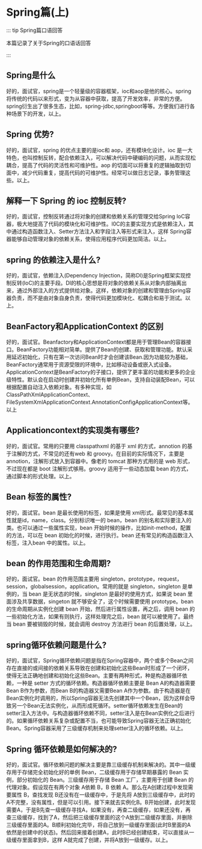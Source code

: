 # Spring篇(上)

::: tip Spring篇口语回答

本篇记录了关于Spring的口语话回答

:::

## Spring是什么

好的，面试官，spring是一个轻量级的容器框架，ioc和aop是他的核心。spring将传统的代码以来形式，变为从容器中获取，提高了开发效率，非常的方便。spring衍生出了很多生态，比如，spring-jdbc,springboot等等。方便我们进行各种场景下的开发，以上。

## Spring 优势?

好的，面试官，spring 的优点主要的是ioc和 aop，还有模块化设计。ioc 是一大特色，也叫控制反转，配合依赖注入，可以解决代码中硬编码的问题，从而实现松耦合，提高了代码的灵活性和可维护性。aop 的切面可以将重复的逻辑抽取到切面中，减少代码重复，提高代码的可维护性。经常可以做日志记录，事务管理这些。以上。

##  解释一下 Spring 的 ioc 控制反转?

好的，面试官，控制反转通过将对象的创建和依赖关系的管理交给Spring loC容器，极大地提高了代码的模块化和可维护性。l0C的主要实现方式是依赖注入，其中通过构造函数注入、Setter方法注入和字段注入等形式来注入，这样 Spring容器能够自动管理对象的依赖关系，使得应用程序代码更加简洁。以上。

##  spring 的依赖注入是什么?

好的，面试官，依赖注入(Dependency Injection，简称Dl)是Spring框架实现控制反转(loC)的主要手段。DI的核心思想是将对象的依赖关系从对象内部抽离出来，通过外部注入的方式提供给对象。这样，依赖对象的创建和管理由Spring容器负责，而不是由对象自身负责，使得代码更加模块化、松耦合和易于测试。以上。

## BeanFactory和ApplicationContext 的区别

好的，面试官。Beanfactory和ApplicationContext都是用于管理Bean的容器接口。BeanFactory功能相对简单。提供了Bean的创建、获取和管理功能。默认采用延迟初始化，只有在第一次访问Bean时才会创建该Bean.因为功能较为基础，BeanFactory通常用于资源受限的环境中，比如移动设备或嵌入式设备。ApplicationContext是BeanFactory的子接口，提供了更丰富的功能和更多的企业级特性。默认会在启动时创建并初始化所有单例Bean，支持自动装配Bean，可以根据配置自动注入依赖对象。有多种实现，如ClassPathXmlApplicationContext、FileSystemXmlApplicationContext.AnnotationConfigApplicationContext等。以上

## Applicationcontext的实现类有哪些?

好的，面试官。常用的只要用 classpathxml 的基于 xml 的方式，annotion 的基于注解的方式，不常见的还有web 和 groovy。在目前的实际情况下，主要是 annotion，注解形式放入到容器中。像老的 tomcat 那种方式用的是 web 形式，不过现在都是 boot 注解形式够用。groovy 适用于一些动态加载 bean 的方式，通过脚本的形式处理。以上。

##  Bean 标签的属性?

好的，面试官。bean 是最长使用的标签，如果是使用 xml形式。最常见的基本属性就是id，name，class。分别标识唯一的 bean，bean 的别名和实际要注入的类。也可以通过一些属性实现，bean 开始时候的操作，比如init-method，配置的方法，可以在 bean 初始化的时候，进行执行。bean 还有常见的构造函数注入标签，注入bean 中的属性。以上。

##  bean 的作用范围和生命周期?
好的，面试官。bean 的作用范围主要用 singleton，prototype，request，session，globalsession，application。常用的就是 singleton，singleton 是单例的，当 bean 是无状态的时候，singleton 是最好的使用方式，如果说 bean 里面涉及共享数据，singeton 就不够安全了，这个时候需要使用 prototype。bean 的生命周期从实例化创建 bean 开始，然后进行属性设置，再之后，调用 bean 的一些初始化方法，如果有则执行，这样处理完之后，bean 就可以被使用了。最终当 bean 要被销毁的时候，就会调用 destroy 方法进行 bean 的后置处理，以上。

## spring循环依赖问题是什么?

好的，面试官，Spring循环依赖问题是指在Spring容器中，两个或多个Bean之间存在直接的或间接的依赖关系导致在创建和初始化这些Bean时形成了一个闭环，使得无法正确地创建和初始化这些Bean。主要有两种形式，种是构造器循环依赖，一种是 setter 方式的循环依赖。构造器循环依赖主要是 Bean A的构造器需要Bean B作为参数，而Bean B的构造器又需要Bean A作为参数。由于构造器是在Bean实例化时调用的，所以Spring容器无法先创建其中一个Bean，因为这样会导致另一个Bean无法实例化，从而形成死循环。setter循环依赖发生在Bean的setter注入方法中。与构造器循环依赖不同，setter注入是在Bean实例化之后进行的。如果循环依赖关系复杂或配置不当，也可能导致Spring容器无法正确初始化Bean。Spring容器采用了三级缓存机制来处理setter注入的循环依赖。以上。

## Spring 循环依赖是如何解决的?

好的，面试官。循环依赖问题的解决主要是靠三级缓存机制来解决的。其中一级缓存用于存储完全初始化好的单例 Bean，二级缓存用于存储早期暴露的 Bean 实例，部分初始化的 Bean。三级缓存用于存储 Bean 工厂，主要用于创建 Bean 的代理对象。假设现在有两个对象 A依赖 B，B 依赖 A。那么在A创建过程中发现需要属性 B，查找发现 B还没有在一级缓存中，于是先将 A放到三级缓存中，此时的 A不完整，没有属性，但是可以引用。接下来就去实例化B。B开始创建，此时发现需要A，于是B先查一级缓存寻找A，如果没有，再查二级缓存，如果还没有，再查三级缓存，找到了A，然后把三级缓存里面的这个A放到二级缓存里面，并删除三级缓存里面的A。B顺利初始化完毕，将自己放到一级缓存里面(此时B里面的A依然是创建中的状态)。然后回来接着创建A，此时B已经创建结束，可以直接从一级缓存里面拿到B，这样 A就完成了创建，并将A放到一级缓存。以上。